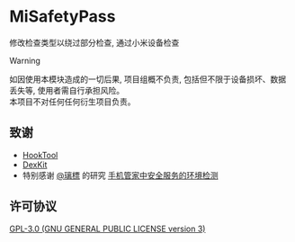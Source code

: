 # MiSafetyPass
修改检查类型以绕过部分检查, 通过小米设备检查  

> [!WARNING]  
> 如因使用本模块造成的一切后果, 项目组概不负责, 包括但不限于设备损坏、数据丢失等, 使用者需自行承担风险。  
> 本项目不对任何任何衍生项目负责。

## 致谢
- [HookTool](https://github.com/HChenX/HookTool)  
- [DexKit](https://github.com/luckypray/DexKit)  
- 特别感谢 [@璃標](http://www.coolapk.com/u/1082152) 的研究 [手机管家中安全服务的环境检测](https://www.coolapk.com/feed/63076892)

## 许可协议
[GPL-3.0 (GNU GENERAL PUBLIC LICENSE version 3)](LICENSE)